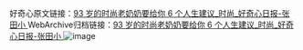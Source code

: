 好奇心原文链接：[93 岁的时尚老奶奶要给你 6 个人生建议_时尚_好奇心日报-张田小 ](https://www.qdaily.com/articles/12527.html)
WebArchive归档链接：[93 岁的时尚老奶奶要给你 6 个人生建议_时尚_好奇心日报-张田小 ](http://web.archive.org/web/20190623172812/https://www.qdaily.com/articles/12527.html)
![image](http://ww3.sinaimg.cn/large/007d5XDply1g3wjwv5twrj30u04m64qp)